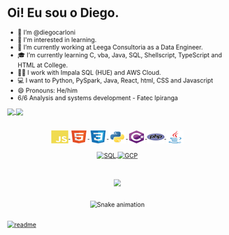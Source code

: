 <!---# diegocarloni
 About me --->

<h1> Oi! Eu sou o Diego. </h1>

- 👋 I’m @diegocarloni 
- 👀 I'm interested in learning. 
- 🔭 I’m currently working at Leega Consultoria as a Data Engineer.
- 🎓 I’m currently learning C, vba, Java, SQL, Shellscript, TypeScript and HTML at College. 
- 👨‍🔧 I work with Impala SQL (HUE) and AWS Cloud.
- 💻 I want to Python, PySpark, Java, React, html, CSS and Javascript
- 😄 Pronouns: He/him
- 6/6 Analysis and systems development - Fatec Ipiranga

<!---
diegocarloni/diegocarloni is a ✨ special ✨ repository because its `README.md` (this file) appears on your GitHub profile.
You can click the Preview link to take a look at your changes.
--->

<div>
  <a href="https://github.com/diegocarloni">
  <img height="165em"   align="center" src="https://github-readme-stats.vercel.app/api?username=diegocarloni&show_icons=true&theme=react&include_all_commits=true&count_private=true"/>
  <img height="165em"  align="center" src="https://github-readme-stats.vercel.app/api/top-langs/?username=diegocarloni&layout=compact&langs_count=7&theme=react" />

</div>
 <br>
<div  align="center"> 
  <div style="display: inline_block"><br>
  <img align="center" alt="Rafa-Js" height="30" width="40" src="https://raw.githubusercontent.com/devicons/devicon/master/icons/javascript/javascript-plain.svg">
  <img align="center" alt="HTML" height="30" width="40" src="https://raw.githubusercontent.com/devicons/devicon/master/icons/html5/html5-original.svg">
  <img align="center" alt="CSS" height="30" width="40" src="https://raw.githubusercontent.com/devicons/devicon/master/icons/css3/css3-original.svg">
  <img align="center" alt="Python" height="30" width="40" src="https://raw.githubusercontent.com/devicons/devicon/master/icons/python/python-original.svg">
  <img align="center" alt="Csharp" height="30" width="40" src="https://raw.githubusercontent.com/devicons/devicon/master/icons/csharp/csharp-original.svg">
  <img align="center" alt="PHP" height="30" width="40" src="https://raw.githubusercontent.com/devicons/devicon/master/icons/php/php-original.svg">
  <img align="center" alt="java" height="30" width="40" src="https://raw.githubusercontent.com/devicons/devicon/master/icons/java/java-original.svg">
  <br/>
  <br>
  <img align="center" alt="SQL" src="https://img.shields.io/badge/MySQL-00000F?style=for-the-badge&logo=mysql&logoColor=white">
  <img align="center" alt="GCP" src="https://img.shields.io/badge/Google_Cloud-4285F4?style=for-the-badge&logo=google-cloud&logoColor=white">
  <br/>
  
</div>
  
##
  
 <br><a href="https://www.linkedin.com/in/diego-mendes-carloni/" target="new"><img src="https://img.shields.io/badge/-LinkedIn-%230077B5?style=for-the-badge&logo=linkedin&logoColor=white" target="new"></a><br> 
 
##

  ![Snake animation](https://github.com/diegocarloni/diegocarloni/blob/output/github-contribution-grid-snake.svg) 
 
##

<!--- Em desenvolvimento

### Onde me encontrar? :mag: <a href="https://diegocarloni.github.io/" target="_blank"><img src="https://img.shields.io/website?down_color=lightgrey&down_message=offline&up_color=informational&up_message=find%20me%20here&url=https%3A%2F%2Fdiegocarloni.github.io%2F" target="_blank"></a> 

--->
  
</div>
 
[![readme](https://github-readme-stats.vercel.app/api/pin/?username=diegocarloni&repo=diegocarloni&theme=react)](https://github.com/diegocarloni/diegocarloni)
